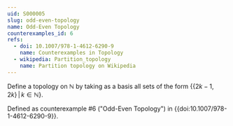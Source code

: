 ```yaml
---
uid: S000005
slug: odd-even-topology
name: Odd-Even Topology
counterexamples_id: 6
refs:
  - doi: 10.1007/978-1-4612-6290-9 
    name: Counterexamples in Topology
  - wikipedia: Partition_topology
    name: Partition topology on Wikipedia
---
```

Define a topology on $\mathbb{N}$ by taking as a basis all sets of the form $\{\{2k-1,2k\}\, |\, k \in \mathbb{N}\}$.

Defined as counterexample #6 ("Odd-Even Topology")
in {{doi:10.1007/978-1-4612-6290-9}}.

<!-- [[Proof of Topology]]
Let $X=\{\{2k-1, 2k\} | k \in \mathbb{N}\}$. Also, let $\tau = \{$Collection of all subsets, $B$, of $X\}$. Finally, let $\mathcal{B} = \{$collection of all $B\}$ Now, for any $k \in \mathbb{N}$, $\{2k-1, 2k\} \in X$. Since $B \subseteq X$, we know that for any $\{2k-1, 2k\}$ chosen, it is in an arbitrary $B$, that it is in at least one $B$. Without loss of generality, let $\{2k-1, 2k\}$ be in $B_1$ and $B_2$. Let $B_1 \cap B_2 = \{2k-1, 2k\}$. Again, without the loss of generality, let there be a $B_3$ such that $\{2k-1, 2k\} \in B_3$. This means that $B_3 \subset B_1 \cap B_2$, which is vacuously true. -->
